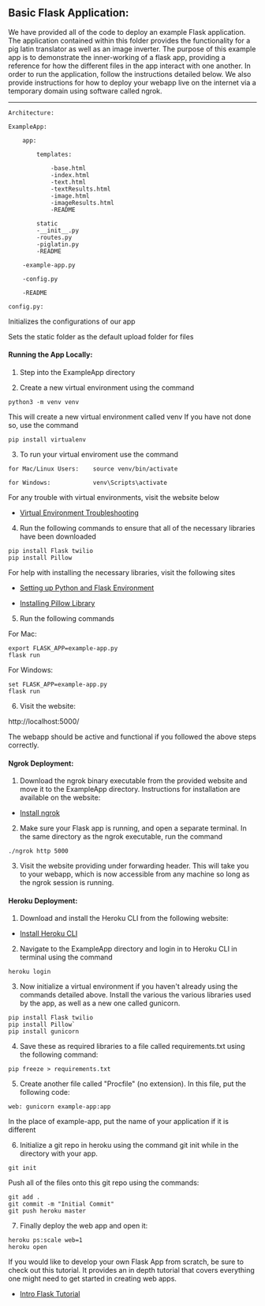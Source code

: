 ## Basic Flask Application:

We have provided all of the code to deploy an example Flask application. The
application contained within this folder provides the functionality for a 
pig latin translator as well as an image inverter. The purpose of this example
app is to demonstrate the inner-working of a flask app, providing a reference
for how the different files in the app interact with one another. In order to 
run the application, follow the instructions detailed below. We also provide
instructions for how to deploy your webapp live on the internet via a temporary
domain using software called ngrok.

---

```
Architecture:

ExampleApp:

    app:

        templates:

            -base.html
            -index.html
            -text.html
            -textResults.html
            -image.html
            -imageResults.html
            -README

        static
        -__init__.py
        -routes.py
        -piglatin.py
        -README

    -example-app.py

    -config.py

    -README

config.py:
```

Initializes the configurations of our app


Sets the static folder as the default upload folder for files

#### Running the App Locally:

1. Step into the ExampleApp directory

2. Create a new virtual environment using the command

```python3 -m venv venv```

This will create a new virtual environment called venv
If you have not done so, use the command

```pip install virtualenv```


3. To run your virtual enviroment use the command

```
for Mac/Linux Users:    source venv/bin/activate

for Windows:            venv\Scripts\activate 
```

For any trouble with virtual environments, visit the website below

* [Virtual Environment Troubleshooting](https://docs.python-guide.org/dev/virtualenvs/)


4. Run the following commands to ensure that all of the necessary libraries 
   have been downloaded

```
pip install Flask twilio
pip install Pillow
```

For help with installing the necessary libraries, visit the following sites

* [Setting up Python and Flask Environment](https://www.twilio.com/docs/usage/tutorials/how-to-set-up-your-python-and-flask-development-environment)

* [Installing Pillow Library](https://pillow.readthedocs.io/en/stable/installation.html)

5. Run the following commands 

For Mac:

```
export FLASK_APP=example-app.py
flask run
```

For Windows:

```
set FLASK_APP=example-app.py
flask run
```
        
6. Visit the website:

http://localhost:5000/

The webapp should be active and functional if you followed the above steps correctly.


#### Ngrok Deployment:

1. Download the ngrok binary executable from the provided website and move it to the ExampleApp directory. 
   Instructions for installation are available on the website:

* [Install ngrok](https://ngrok.com/download)

2. Make sure your Flask app is running, and open a separate terminal. In the same directory as the ngrok
   executable, run the command

```./ngrok http 5000```

3. Visit the website providing under forwarding header. This will take you to your webapp, which
   is now accessible from any machine so long as the ngrok session is running.


#### Heroku Deployment:

1. Download and install the Heroku CLI from the following website:

* [Install Heroku CLI](https://devcenter.heroku.com/articles/getting-started-with-python#set-up)

2. Navigate to the ExampleApp directory and login in to Heroku CLI in terminal using the command

```heroku login```

3. Now initialize a virtual environment if you haven't already using the commands detailed above.
   Install the various the various libraries used by the app, as well as a new one called gunicorn.
   
```
pip install Flask twilio
pip install Pillow`
pip install gunicorn
```

4. Save these as required libraries to a file called requirements.txt using the following command:

```pip freeze > requirements.txt```

5. Create another file called "Procfile" (no extension). In this file, put the following code:

```web: gunicorn example-app:app```
        
In the place of example-app, put the name of your application if it is different

6. Initialize a git repo in heroku using the command git init while in the directory with your app.
        
 `git init`
        
Push all of the files onto this git repo using the commands:
       
 ```
 git add .
 git commit -m "Initial Commit"
 git push heroku master
 ```

7. Finally deploy the web app and open it:

```
heroku ps:scale web=1
heroku open
```


If you would like to develop your own Flask App from scratch, be sure to check out this tutorial. 
It provides an in depth tutorial that covers everything one might need to get started in creating
web apps. 

* [Intro Flask Tutorial](https://blog.miguelgrinberg.com/post/the-flask-mega-tutorial-part-i-hello-world)

